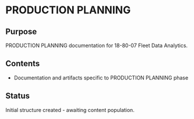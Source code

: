 # PRODUCTION PLANNING

## Purpose
PRODUCTION PLANNING documentation for 18-80-07 Fleet Data Analytics.

## Contents
- Documentation and artifacts specific to PRODUCTION PLANNING phase

## Status
Initial structure created - awaiting content population.
